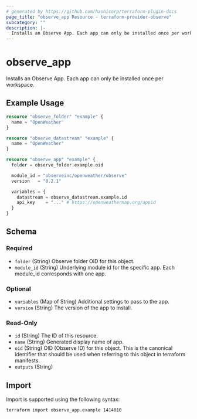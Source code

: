 ```yaml
---
# generated by https://github.com/hashicorp/terraform-plugin-docs
page_title: "observe_app Resource - terraform-provider-observe"
subcategory: ""
description: |-
  Installs an Observe App. Each app can only be installed once per workspace.
---
```

# observe_app

Installs an Observe App. Each app can only be installed once per workspace.
## Example Usage
```terraform
resource "observe_folder" "example" {
  name = "OpenWeather"
}

resource "observe_datastream" "example" {
  name = "OpenWeather"
}

resource "observe_app" "example" {
  folder = observe_folder.example.oid

  module_id = "observeinc/openweather/observe"
  version   = "0.2.1"

  variables = {
    datastream = observe_datastream.example.id
    api_key    = "..." # https://openweathermap.org/appid
  }
}
```
<!-- schema generated by tfplugindocs -->
## Schema

### Required

- `folder` (String) Observe folder OID for this object.
- `module_id` (String) Underlying module id for the specific app. Each module_id corresponds with one app.

### Optional

- `variables` (Map of String) Additional settings to pass to the app.
- `version` (String) The version of the app to install.

### Read-Only

- `id` (String) The ID of this resource.
- `name` (String) Generated display name of app.
- `oid` (String) OID (Observe ID) for this object. This is the canonical identifier that
should be used when referring to this object in terraform manifests.
- `outputs` (String)
## Import
Import is supported using the following syntax:
```shell
terraform import observe_app.example 1414010
```
